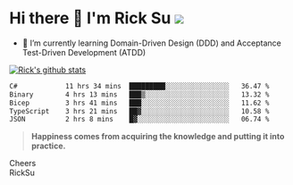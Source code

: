 # Hi there 👋 I'm Rick Su ![](https://komarev.com/ghpvc/?username=ricksu978)
<!--
**ricksu978/ricksu978** is a ✨ _special_ ✨ repository because its `README.md` (this file) appears on your GitHub profile.

Here are some ideas to get you started:

- 🔭 I’m currently working on ...
-->
- 🌱 I’m currently learning Domain-Driven Design (DDD) and Acceptance Test-Driven Development (ATDD)
<!--
- 👯 I’m looking to collaborate on ...
- 🤔 I’m looking for help with ...
- 💬 Ask me about ...
- 📫 How to reach me: ...
- 😄 Pronouns: ...
- ⚡ Fun fact: ...
-->
[![Rick's github stats](https://github-readme-stats.vercel.app/api?username=ricksu978&theme=dark)](https://github.com/ricksu978/ricksu978)

<!--START_SECTION:waka-->

```txt
C#            11 hrs 34 mins  █████████░░░░░░░░░░░░░░░░   36.47 %
Binary        4 hrs 13 mins   ███▒░░░░░░░░░░░░░░░░░░░░░   13.32 %
Bicep         3 hrs 41 mins   ███░░░░░░░░░░░░░░░░░░░░░░   11.62 %
TypeScript    3 hrs 21 mins   ██▓░░░░░░░░░░░░░░░░░░░░░░   10.58 %
JSON          2 hrs 8 mins    █▓░░░░░░░░░░░░░░░░░░░░░░░   06.74 %
```

<!--END_SECTION:waka-->

> **Happiness comes from acquiring the knowledge and putting it into practice.**

Cheers  
RickSu 
